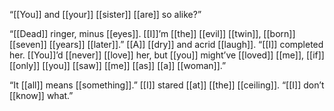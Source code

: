 “[[You]] and [[your]] [[sister]] [[are]] so alike?”

“[[Dead]] ringer, minus [[eyes]]. [[I]]’m [[the]] [[evil]] [[twin]], [[born]] [[seven]] [[years]] [[later]].” [[A]] [[dry]] and acrid [[laugh]]. “[[I]] completed her. [[You]]’d [[never]] [[love]] her, but [[you]] might’ve [[loved]] [[me]], [[if]] [[only]] [[you]] [[saw]] [[me]] [[as]] [[a]] [[woman]].”

“It [[all]] means [[something]].” [[I]] stared [[at]] [[the]] [[ceiling]]. “[[I]] don’t [[know]] what.”